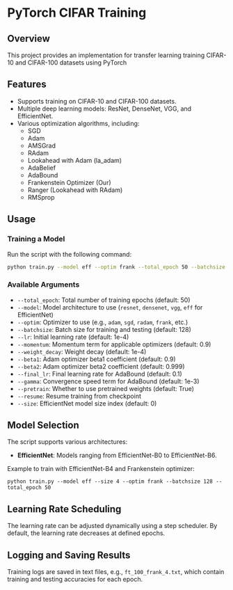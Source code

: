 # PyTorch CIFAR Training

## Overview
This project provides an implementation for transfer learning training CIFAR-10 and CIFAR-100 datasets using PyTorch

## Features
- Supports training on CIFAR-10 and CIFAR-100 datasets.
- Multiple deep learning models: ResNet, DenseNet, VGG, and EfficientNet.
- Various optimization algorithms, including:
  - SGD
  - Adam
  - AMSGrad
  - RAdam
  - Lookahead with Adam (la_adam)
  - AdaBelief
  - AdaBound
  - Frankenstein Optimizer (Our)
  - Ranger (Lookahead with RAdam)
  - RMSprop

## Usage
### Training a Model
Run the script with the following command:
```sh
python train.py --model eff --optim frank --total_epoch 50 --batchsize 128
```

### Available Arguments
- `--total_epoch`: Total number of training epochs (default: 50)
- `--model`: Model architecture to use (`resnet`, `densenet`, `vgg`, `eff` for EfficientNet)
- `--optim`: Optimizer to use (e.g., `adam`, `sgd`, `radam`, `frank`, etc.)
- `--batchsize`: Batch size for training and testing (default: 128)
- `--lr`: Initial learning rate (default: 1e-4)
- `--momentum`: Momentum term for applicable optimizers (default: 0.9)
- `--weight_decay`: Weight decay (default: 1e-4)
- `--beta1`: Adam optimizer beta1 coefficient (default: 0.9)
- `--beta2`: Adam optimizer beta2 coefficient (default: 0.999)
- `--final_lr`: Final learning rate for AdaBound (default: 0.1)
- `--gamma`: Convergence speed term for AdaBound (default: 1e-3)
- `--pretrain`: Whether to use pretrained weights (default: True)
- `--resume`: Resume training from checkpoint
- `--size`: EfficientNet model size index (default: 0)

## Model Selection
The script supports various architectures:
- **EfficientNet**: Models ranging from EfficientNet-B0 to EfficientNet-B6.

Example to train with EfficientNet-B4 and Frankenstein optimizer:
```
python train.py --model eff --size 4 --optim frank --batchsize 128 --total_epoch 50
```

## Learning Rate Scheduling
The learning rate can be adjusted dynamically using a step scheduler. By default, the learning rate decreases at defined epochs.

## Logging and Saving Results
Training logs are saved in text files, e.g., `ft_100_frank_4.txt`, which contain training and testing accuracies for each epoch.
